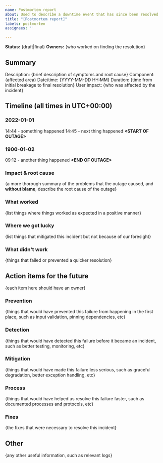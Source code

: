 ```yaml
---
name: Postmortem report
about: Used to describe a downtime event that has since been resolved
title: "[Postmortem report]"
labels: postmortem
assignees: ''

---
```


**Status:** {draft|final}
**Owners:** {who worked on finding the resolution}

## Summary
Description: {brief description of symptoms and root cause}
Component: {affected area}
Date/time: {YYYY-MM-DD HH:MM}
Duration: {time from initial breakage to final resolution}
User impact: {who was affected by the incident}

## Timeline (all times in UTC+00:00)

### 2022-01-01

14:44 - something happened
14:45 - next thing happened **&lt;START OF OUTAGE&gt;**

### 1900-01-02

09:12 - another thing happened **&lt;END OF OUTAGE&gt;**

### Impact & root cause

{a more thorough summary of the problems that the outage caused, and **without blame**, describe the root cause of the outage}

### What worked

{list things where things worked as expected in a positive manner}

### Where we got lucky

{list things that mitigated this incident but not because of our foresight}

### What didn't work

{things that failed or prevented a quicker resolution}

## Action items for the future

{each item here should have an owner}

### Prevention

{things that would have prevented this failure from happening in the first place, such as input validation, pinning dependencies, etc}

### Detection

{things that would have detected this failure before it became an incident, such as better testing, monitoring, etc}

### Mitigation

{things that would have made this failure less serious, such as graceful degradation, better exception handling, etc}

### Process

{things that would have helped us resolve this failure faster, such as documented processes and protocols, etc}

### Fixes

{the fixes that were necessary to resolve this incident}

## Other

{any other useful information, such as relevant logs}